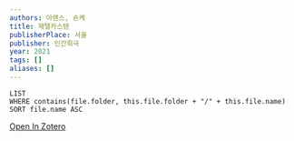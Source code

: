 ```yaml
---
authors: 아렌스, 숀케
title: 제텔카스텐
publisherPlace: 서울
publisher: 인간희극
year: 2021
tags: []
aliases: []
---
```

```dataview
LIST
WHERE contains(file.folder, this.file.folder + "/" + this.file.name)
SORT file.name ASC
```
[Open In Zotero](zotero://select/items/@arenseuJetelkaseuten2021)
